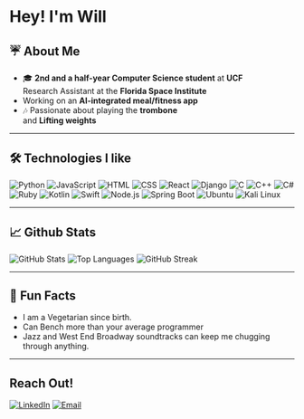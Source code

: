 #  Hey! I'm Will 

## ☔ About Me
- 🎓 **2nd and a half-year Computer Science student** at **UCF**  
   Research Assistant at the **Florida Space Institute**
-  Working on an **AI-integrated meal/fitness app**
- 🎶 Passionate about playing the **trombone**  
  and **Lifting weights**

---

## 🛠️ Technologies I like
![Python](https://img.shields.io/badge/-Python-3776AB?style=flat-square&logo=python&logoColor=white)
![JavaScript](https://img.shields.io/badge/-JavaScript-F7DF1E?style=flat-square&logo=javascript&logoColor=black)
![HTML](https://img.shields.io/badge/-HTML-E34F26?style=flat-square&logo=html5&logoColor=white)
![CSS](https://img.shields.io/badge/-CSS-1572B6?style=flat-square&logo=css3&logoColor=white)
![React](https://img.shields.io/badge/-React-61DAFB?style=flat-square&logo=react&logoColor=black)
![Django](https://img.shields.io/badge/-Django-092E20?style=flat-square&logo=django&logoColor=white)
![C](https://img.shields.io/badge/-C-A8B9CC?style=flat-square&logo=c&logoColor=white)
![C++](https://img.shields.io/badge/-C++-00599C?style=flat-square&logo=c%2B%2B&logoColor=white)
![C#](https://img.shields.io/badge/-C%23-239120?style=flat-square&logo=c-sharp&logoColor=white)
![Ruby](https://img.shields.io/badge/-Ruby-CC342D?style=flat-square&logo=ruby&logoColor=white)
![Kotlin](https://img.shields.io/badge/-Kotlin-7F52FF?style=flat-square&logo=kotlin&logoColor=white)
![Swift](https://img.shields.io/badge/-Swift-FA7343?style=flat-square&logo=swift&logoColor=white)
![Node.js](https://img.shields.io/badge/-Node.js-339933?style=flat-square&logo=node.js&logoColor=white)
![Spring Boot](https://img.shields.io/badge/-Spring%20Boot-6DB33F?style=flat-square&logo=spring-boot&logoColor=white)
![Ubuntu](https://img.shields.io/badge/-Ubuntu-E95420?style=flat-square&logo=ubuntu&logoColor=white)
![Kali Linux](https://img.shields.io/badge/-Kali%20Linux-557C94?style=flat-square&logo=kalilinux&logoColor=white)

---

## 📈 Github Stats
![GitHub Stats](https://github-readme-stats.vercel.app/api?username=Willd231&show_icons=true&theme=radical)
![Top Languages](https://github-readme-stats.vercel.app/api/top-langs/?username=Willd231&layout=compact&theme=radical)
![GitHub Streak](https://streak-stats.demolab.com/?user=Willd231&theme=radical)

---

## 🌟 Fun Facts
-  I am a Vegetarian since birth.
-  Can Bench more than your average programmer
-  Jazz and West End Broadway soundtracks can keep me chugging through anything.

---

##  Reach Out!
[![LinkedIn](https://img.shields.io/badge/LinkedIn-blue?style=flat-square&logo=linkedin)](https://www.linkedin.com/in/will-dellinger-a77b6129b/)
[![Email](https://img.shields.io/badge/Email-D14836?style=flat-square&logo=gmail&logoColor=white)](mailto:dellinger.w3@gmail.com)
